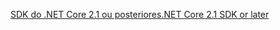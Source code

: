 [<span data-ttu-id="09ab6-101">SDK do .NET Core 2.1 ou posteriores</span><span class="sxs-lookup"><span data-stu-id="09ab6-101">.NET Core 2.1 SDK or later</span></span>](https://www.microsoft.com/net/download/all)
